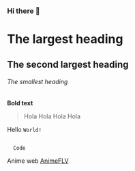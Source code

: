### Hi there 👋

# The largest heading
## The second largest heading
###### The smallest heading

**Bold text**

> Hola
> Hola
> Hola 
> Hola

Hello `World!`

```

  Code

```

Anime web [AnimeFLV](https://www3.animeflv.net/)

<!--
**Nekko-Code/Nekko-Code** is a ✨ _special_ ✨ repository because its `README.md` (this file) appears on your GitHub profile.

Here are some ideas to get you started:

- 🔭 I’m currently working on ...
- 🌱 I’m currently learning ...
- 👯 I’m looking to collaborate on ...
- 🤔 I’m looking for help with ...
- 💬 Ask me about ...
- 📫 How to reach me: ...
- 😄 Pronouns: ...
- ⚡ Fun fact: ...
-->
